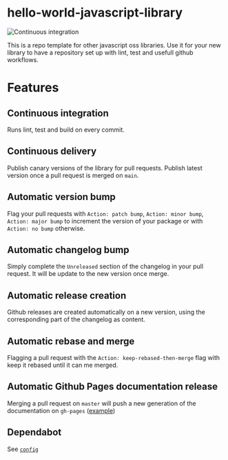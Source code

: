 # hello-world-javascript-library
![Continuous integration](https://github.com/fp51/hello-world-javascript-library/workflows/Continuous%20integration/badge.svg)

This is a repo template for other javascript oss libraries. Use it for your new
library to have a repository set up with lint, test and usefull github
workflows.

# Features

## Continuous integration

Runs lint, test and build on every commit.

## Continuous delivery

Publish canary versions of the library for pull requests. Publish latest version
once a pull request is merged on `main`.

## Automatic version bump

Flag your pull requests with `Action: patch bump`, `Action: minor bump`,
`Action: major bump` to increment the version of your package or with
`Action: no bump` otherwise.

## Automatic changelog bump

Simply complete the `Unreleased` section of the changelog in your pull request.
It will be update to the new version once merge.

## Automatic release creation

Github releases are created automatically on a new version, using the
corresponding part of the changelog as content.

## Automatic rebase and merge 

Flagging a pull request with the `Action: keep-rebased-then-merge` flag with
keep it rebased until it can me merged.

## Automatic Github Pages documentation release 

Merging a pull request on `master` will push a new generation of the
documentation on `gh-pages`
([example](https://fp51.github.io/hello-world-javascript-library/))

## Dependabot

See [`config`](.github/dependabot.yml)
